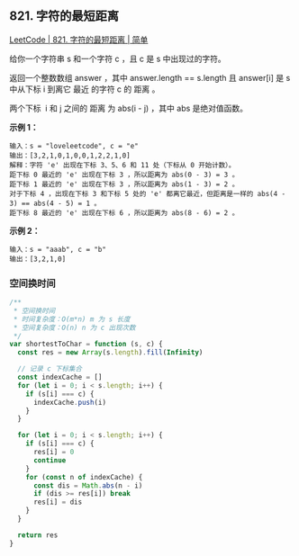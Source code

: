 ## 821. 字符的最短距离

[LeetCode | 821. 字符的最短距离 | 简单](https://leetcode-cn.com/problems/shortest-distance-to-a-character/)

给你一个字符串 s 和一个字符 c ，且 c 是 s 中出现过的字符。

返回一个整数数组 answer ，其中 answer.length == s.length 且 answer[i] 是 s 中从下标 i 到离它 最近 的字符 c 的 距离 。

两个下标  i 和 j 之间的 距离 为 abs(i - j) ，其中 abs 是绝对值函数。

**示例 1：**

```
输入：s = "loveleetcode", c = "e"
输出：[3,2,1,0,1,0,0,1,2,2,1,0]
解释：字符 'e' 出现在下标 3、5、6 和 11 处（下标从 0 开始计数）。
距下标 0 最近的 'e' 出现在下标 3 ，所以距离为 abs(0 - 3) = 3 。
距下标 1 最近的 'e' 出现在下标 3 ，所以距离为 abs(1 - 3) = 2 。
对于下标 4 ，出现在下标 3 和下标 5 处的 'e' 都离它最近，但距离是一样的 abs(4 - 3) == abs(4 - 5) = 1 。
距下标 8 最近的 'e' 出现在下标 6 ，所以距离为 abs(8 - 6) = 2 。
```

**示例 2：**

```
输入：s = "aaab", c = "b"
输出：[3,2,1,0]
```

### 空间换时间

```js
/**
 * 空间换时间
 * 时间复杂度：O(m*n) m 为 s 长度
 * 空间复杂度：O(n) n 为 c 出现次数
 */
var shortestToChar = function (s, c) {
  const res = new Array(s.length).fill(Infinity)

  // 记录 c 下标集合
  const indexCache = []
  for (let i = 0; i < s.length; i++) {
    if (s[i] === c) {
      indexCache.push(i)
    }
  }

  for (let i = 0; i < s.length; i++) {
    if (s[i] === c) {
      res[i] = 0
      continue
    }
    for (const n of indexCache) {
      const dis = Math.abs(n - i)
      if (dis >= res[i]) break
      res[i] = dis
    }
  }

  return res
}
```
